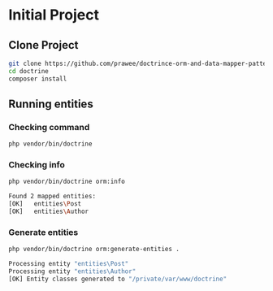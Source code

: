 Initial Project
===============

## Clone Project

```bash
git clone https://github.com/prawee/doctrince-orm-and-data-mapper-pattern.git doctrine
cd doctrine
composer install
```

## Running entities

### Checking command
```bash
php vendor/bin/doctrine
```

### Checking info
```bash
php vendor/bin/doctrine orm:info
```

```bash
Found 2 mapped entities:
[OK]   entities\Post
[OK]   entities\Author
```

### Generate entities

```bash
php vendor/bin/doctrine orm:generate-entities .
```

```bash
Processing entity "entities\Post"
Processing entity "entities\Author"                                                                                                    
[OK] Entity classes generated to "/private/var/www/doctrine"
```